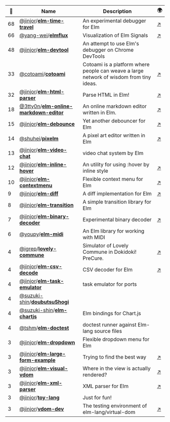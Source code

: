 |:star2: | Name | Description | 🌍|
|---|---|---|---|
|68|[@jinjor](https://github.com/jinjor)/[**elm-time-travel**](https://github.com/jinjor/elm-time-travel)|An experimental debugger for Elm|[:arrow_upper_right:](http://package.elm-lang.org/packages/jinjor/elm-time-travel/latest)|
|66|[@yang-wei](https://github.com/yang-wei)/[**elmflux**](https://github.com/yang-wei/elmflux)|Visualization of Elm Signals|[:arrow_upper_right:](http://yang-wei.github.io/elmflux/)|
|48|[@jinjor](https://github.com/jinjor)/[**elm-devtool**](https://github.com/jinjor/elm-devtool)|An attempt to use Elm's debugger on Chrome DevTools||
|33|[@cotoami](https://github.com/cotoami)/[**cotoami**](https://github.com/cotoami/cotoami)|Cotoami is a platform where people can weave a large network of wisdom from tiny ideas.|[:arrow_upper_right:](https://cotoa.me)|
|32|[@jinjor](https://github.com/jinjor)/[**elm-html-parser**](https://github.com/jinjor/elm-html-parser)|Parse HTML in Elm!|[:arrow_upper_right:](http://package.elm-lang.org/packages/jinjor/elm-html-parser/latest)|
|18|[@3tty0n](https://github.com/3tty0n)/[**elm-online-markdown-editor**](https://github.com/3tty0n/elm-online-markdown-editor)|An online markdown editor written in Elm.|[:arrow_upper_right:](https://3tty0n.github.io/elm-online-markdown-editor/)|
|15|[@jinjor](https://github.com/jinjor)/[**elm-debounce**](https://github.com/jinjor/elm-debounce)|Yet another debouncer for Elm|[:arrow_upper_right:](http://package.elm-lang.org/packages/jinjor/elm-debounce/latest/)|
|14|[@shuhei](https://github.com/shuhei)/[**pixelm**](https://github.com/shuhei/pixelm)|A pixel art editor written in Elm|[:arrow_upper_right:](http://shuheikagawa.com/pixelm/)|
|13|[@jinjor](https://github.com/jinjor)/[**elm-video-chat**](https://github.com/jinjor/elm-video-chat)|video chat system by Elm||
|12|[@jinjor](https://github.com/jinjor)/[**elm-inline-hover**](https://github.com/jinjor/elm-inline-hover)|An utility for using :hover by inline style|[:arrow_upper_right:](http://package.elm-lang.org/packages/jinjor/elm-inline-hover/latest)|
|10|[@jinjor](https://github.com/jinjor)/[**elm-contextmenu**](https://github.com/jinjor/elm-contextmenu)|Flexible context menu for Elm|[:arrow_upper_right:](http://package.elm-lang.org/packages/jinjor/elm-contextmenu/latest)|
|9|[@jinjor](https://github.com/jinjor)/[**elm-diff**](https://github.com/jinjor/elm-diff)|A diff implementation for Elm|[:arrow_upper_right:](http://package.elm-lang.org/packages/jinjor/elm-diff/latest)|
|8|[@jinjor](https://github.com/jinjor)/[**elm-transition**](https://github.com/jinjor/elm-transition)|A simple transition library for Elm||
|7|[@jinjor](https://github.com/jinjor)/[**elm-binary-decoder**](https://github.com/jinjor/elm-binary-decoder)|Experimental binary decoder|[:arrow_upper_right:](https://jinjor.github.io/elm-binary-decoder/)|
|6|[@youpy](https://github.com/youpy)/[**elm-midi**](https://github.com/youpy/elm-midi)|An Elm library for working with MIDI||
|4|[@igrep](https://github.com/igrep)/[**lovely-commune**](https://github.com/igrep/lovely-commune)|Simulator of Lovely Commune in Dokidoki! PreCure.|[:arrow_upper_right:](http://lovely-commune.igreque.info/)|
|4|[@jinjor](https://github.com/jinjor)/[**elm-csv-decode**](https://github.com/jinjor/elm-csv-decode)|CSV decoder for Elm|[:arrow_upper_right:](http://package.elm-lang.org/packages/jinjor/elm-csv-decode/latest/CsvDecode)|
|4|[@jinjor](https://github.com/jinjor)/[**elm-task-emulator**](https://github.com/jinjor/elm-task-emulator)|task emulator for ports||
|4|[@suzuki-shin](https://github.com/suzuki-shin)/[**doubutsuShogi**](https://github.com/suzuki-shin/doubutsuShogi)|||
|4|[@suzuki-shin](https://github.com/suzuki-shin)/[**elm-chartjs**](https://github.com/suzuki-shin/elm-chartjs)|Elm bindings for Chart.js||
|4|[@tshm](https://github.com/tshm)/[**elm-doctest**](https://github.com/tshm/elm-doctest)|doctest runner against Elm-lang source files||
|3|[@jinjor](https://github.com/jinjor)/[**elm-dropdown**](https://github.com/jinjor/elm-dropdown)|Flexible dropdown menu for Elm||
|3|[@jinjor](https://github.com/jinjor)/[**elm-large-form-example**](https://github.com/jinjor/elm-large-form-example)|Trying to find the best way|[:arrow_upper_right:](https://jinjor.github.io/elm-large-form-sample/)|
|3|[@jinjor](https://github.com/jinjor)/[**elm-visual-vdom**](https://github.com/jinjor/elm-visual-vdom)|Where in the view is actually rendered?|[:arrow_upper_right:](https://jinjor.github.io/elm-visual-vdom/)|
|3|[@jinjor](https://github.com/jinjor)/[**elm-xml-parser**](https://github.com/jinjor/elm-xml-parser)|XML parser for Elm|[:arrow_upper_right:](http://package.elm-lang.org/packages/jinjor/elm-xml-parser/latest)|
|3|[@jinjor](https://github.com/jinjor)/[**toy-lang**](https://github.com/jinjor/toy-lang)|Just for fun!||
|3|[@jinjor](https://github.com/jinjor)/[**vdom-dev**](https://github.com/jinjor/vdom-dev)|The testing environment of elm-lang/virtual-dom|[:arrow_upper_right:](https://jinjor.github.io/vdom-dev/)|

